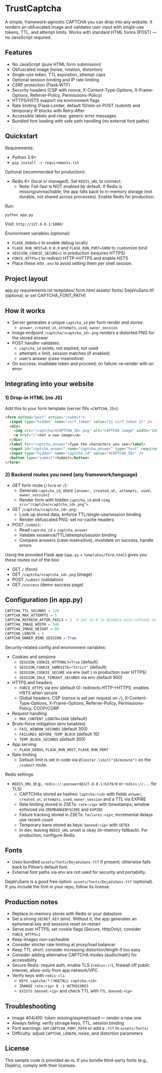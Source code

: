 # TrustCaptcha

A simple, framework-agnostic CAPTCHA you can drop into any website. It renders an obfuscated image and validates user input with single-use tokens, TTL, and attempt limits. Works with standard HTML forms (POST) — no JavaScript required.

## Features
- No JavaScript (pure HTML form submission)
- Obfuscated image (noise, rotation, distortion)
- Single-use token, TTL expiration, attempt caps
- Optional session binding and IP rate limiting
- CSRF protection (Flask‑WTF)
- Security headers (CSP with nonce, X-Content-Type-Options, X-Frame-Options, Referrer-Policy, Permissions-Policy)
- HTTPS/HSTS support via environment flags
- Rate limiting (Flask‑Limiter, default 10/min on POST /submit) and temporary IP blocks with Retry‑After
- Accessible labels and clear, generic error messages
- Bundled font loading with safe path handling (no external font paths)

## Quickstart

Requirements:
- Python 3.9+
- `pip install -r requirements.txt`

Optional (recommended for production):
- Redis 6+ (local or managed). Set `REDIS_URL` to connect.
  - Note: Fail-fast is NOT enabled by default. If Redis is missing/unreachable, the app falls back to in-memory storage (not durable, not shared across processes). Enable Redis for production.


Run:
```bash
python app.py
```
Visit: `http://127.0.0.1:5000/`

Environment variables (optional):
- `FLASK_DEBUG=1` to enable debug locally
- `FLASK_RUN_HOST=0.0.0.0` and `FLASK_RUN_PORT=5000` to customize bind
- `SESSION_COOKIE_SECURE=1` in production (requires HTTPS)
- `FORCE_HTTPS=1` to redirect HTTP→HTTPS and enable HSTS
- Place these into `.env` to avoid setting them per shell session.

## Project layout
app.py
requirements.txt
templates/
form.html
assets/
fonts/
DejaVuSans.ttf (optional; or set CAPTCHA_FONT_PATH)


## How it works
- Server generates a unique `captcha_id` per form render and stores:
  - `answer`, `created_at`, `attempts`, `used`, `owner_session`
- Image endpoint `/captcha/<captcha_id>.png` renders a distorted PNG for the stored answer
- POST handler validates:
  - `captcha_id` exists, not expired, not used
  - attempts ≤ limit, session matches (if enabled)
  - user’s answer (case-insensitive)
- On success: invalidate token and proceed; on failure: re-render with an error

## Integrating into your website

### 1) Drop-in HTML (no JS)
Add this to your form template (server fills `<CAPTCHA_ID>`):
```html
<form method="post" action="/submit">
  <input type="hidden" name="csrf_token" value="{{ csrf_token }}" />
  <div>
    <img src="/captcha/<CAPTCHA_ID>.png" alt="CAPTCHA image" width="240" height="80" />
    <a href="/">Get a new image</a>
  </div>
  <label for="captcha_answer">Type the characters you see</label>
  <input id="captcha_answer" name="captcha_answer" type="text" required />
  <input type="hidden" name="captcha_id" value="<CAPTCHA_ID>" />
  <button type="submit">Submit</button>
</form>
```

### 2) Backend routes you need (any framework/language)
- GET form route (`/form` or `/`):
  - Generate `captcha_id`, store `{answer, created_at, attempts, used, owner_session}`
  - Render form with hidden `captcha_id` and `<img src="/captcha/<captcha_id>.png">`
- GET `/captcha/<captcha_id>.png`:
  - Look up stored data, enforce TTL/single-use/session binding
  - Render obfuscated PNG; set no-cache headers
- POST `/submit`:
  - Read `captcha_id` + `captcha_answer`
  - Validate existence/TTL/attempts/session binding
  - Compare answers (case-insensitive), invalidate on success, handle errors

Using the provided Flask app (`app.py` + `templates/form.html`) gives you these routes out of the box:
- GET `/` (form)
- GET `/captcha/<captcha_id>.png` (image)
- POST `/submit` (validation)
- GET `/success` (demo success page)

## Configuration (in app.py)
```python
CAPTCHA_TTL_SECONDS = 120
CAPTCHA_MAX_ATTEMPTS = 5
CAPTCHA_REFRESH_AFTER_FAILS = 2  # set to 0 to disable auto-refresh on repeated fails
CAPTCHA_IMAGE_WIDTH = 240
CAPTCHA_IMAGE_HEIGHT = 80
CAPTCHA_LENGTH = 6
CAPTCHA_OWNER_BIND_SESSION = True
```

Security-related config and environment variables:
- Cookies and sessions
  - `SESSION_COOKIE_HTTPONLY=True` (default)
  - `SESSION_COOKIE_SAMESITE="Strict"` (default)
  - `SESSION_COOKIE_SECURE` via env (set `1` in production over HTTPS)
  - `SESSION_IDLE_TIMEOUT_SECONDS` via env (default 900)
- HTTPS and headers
  - `FORCE_HTTPS` via env (default 0): redirects HTTP→HTTPS; enables HSTS when secure
  - Global headers: CSP (nonce is set per request on `/`), X-Content-Type-Options, X-Frame-Options, Referrer-Policy, Permissions-Policy, COOP/CORP
- Request handling
  - `MAX_CONTENT_LENGTH=16KB` (default)
- Brute-force mitigation (env tunables)
  - `FAIL_WINDOW_SECONDS` (default 300)
  - `FAILURES_BEFORE_TEMP_BLOCK` (default 10)
  - `TEMP_BLOCK_SECONDS` (default 300)
- App serving
  - `FLASK_DEBUG`, `FLASK_RUN_HOST`, `FLASK_RUN_PORT`
 - Rate limiting
   - Default limit is set in code via `@limiter.limit("10/minute")` on the `/submit` route.

Redis settings:
- `REDIS_URL` (e.g., `redis://:password@127.0.0.1:6379/0` or `rediss://...` for TLS)
  - CAPTCHAs stored as hashes: `captcha:<id>` with fields `answer`, `created_at`, `attempts`, `used`, `owner_session` and a TTL via EXPIRE
  - Rate limiting stored in ZSETs: `rate:<ip>` with timestamps; window enforced via `ZREMRANGEBYSCORE` and `EXPIRE`
  - Failure tracking stored in ZSETs: `failures:<ip>`; incremental delays use recent count
  - Temporary bans stored as keys: `banned:<ip>` with `SETEX`
  - In dev, leaving `REDIS_URL` unset is okay (in-memory fallback). For production, configure Redis.

## Fonts
- Uses bundled `assets/fonts/DejaVuSans.ttf` if present; otherwise falls back to Pillow’s default font.
- External font paths via env are not used for security and portability.

DejaVuSans is a good free option: `assets/fonts/DejaVuSans.ttf` (optional).
If you include the font in your repo, follow its license.

## Production notes
- Replace in-memory stores with Redis or your datastore
- Set a strong `SECRET_KEY` (env). Without it, the app generates an ephemeral key and sessions reset on restart
- Serve over HTTPS; set cookie flags (Secure, HttpOnly); consider `FORCE_HTTPS=1`
- Keep images non-cacheable
- Consider stricter rate limiting at proxy/load balancer
- Keep TTL short; consider increasing distortion/length if too easy
- Consider adding alternative CAPTCHA modes (audio/math) for accessibility
- Secure Redis: require auth, enable TLS (`rediss://`), firewall off public internet, allow-only from app network/VPC.
- Verify keys with `redis-cli`:
  - `KEYS captcha:*` / `HGETALL captcha:<id>`
  - `ZRANGE rate:<ip> 0 -1 WITHSCORES`
  - `EXISTS banned:<ip>` and check TTL with `TTL banned:<ip>`

## Troubleshooting
- Image 404/410: token missing/expired/used — render a new one
- Always failing: verify storage keys, TTL, session binding
- Font warnings: set `CAPTCHA_FONT_PATH` or add a `.ttf` to `assets/fonts/`
- Difficulty: adjust `CAPTCHA_LENGTH`, noise, and distortion parameters

## License
This sample code is provided as-is. If you bundle third-party fonts (e.g., DejaVu), comply with their licenses.



